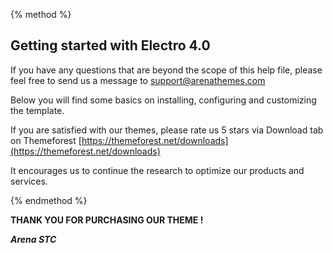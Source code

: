 {% method %}
## Getting started with Electro 4.0

If you have any questions that are beyond the scope of this help file, please feel free to send us a message to <a href="mailto:support@arenathemes.com">support@arenathemes.com</a>

Below you will find some basics on installing, configuring and customizing the template.

If you are satisfied with our themes, please rate us 5 stars via Download tab on Themeforest [https://themeforest.net/downloads](https://themeforest.net/downloads)

It encourages us to continue the research to optimize our products and services.

{% endmethod %}

**THANK YOU FOR PURCHASING OUR THEME !**

**_Arena STC_**